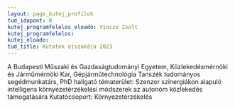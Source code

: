 ```yaml
---
layout: page_kutej_profilok
tud_idopont: 0
kutej_programfelelos_eloado: Vincze Zsolt
kutej_programfelelos: 
kutej_eloado:
tud_title: Kutatók éjszakája 2023
---
```


A Budapesti Műszaki és Gazdaságtudományi Egyetem, Közlekedésmérnöki és Járműmérnöki Kar, Gépjárműtechnológia Tanszék
tudományos segédmunkatárs, PhD hallgató
tématerület: Szenzor szinergiákon alapuló intelligens környezetérzékelési módszerek az autonóm közlekedés támogatására
Kutatócsoport: Környezetérzékelés